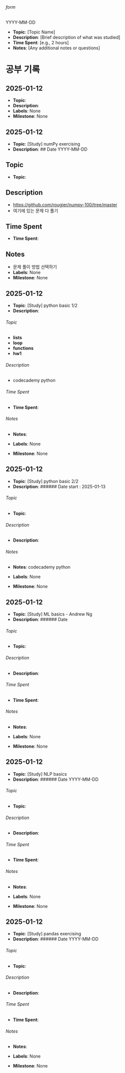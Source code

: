 ###### form
YYYY-MM-DD
- **Topic**: [Topic Name]
- **Description**: [Brief description of what was studied]
- **Time Spent**: [e.g., 2 hours]
- **Notes**: [Any additional notes or questions]

# 공부 기록



## 2025-01-12
- **Topic**: 
- **Description**: 
- **Labels**: None
- **Milestone**: None


## 2025-01-12
- **Topic**: [Study] numPy exercising
- **Description**: ## Date
YYYY-MM-DD

## Topic
- **Topic**:

## Description
- https://github.com/rougier/numpy-100/tree/master
- 여기에 있는 문제 다 풀기

## Time Spent
- **Time Spent**:

## Notes
- 문제 풀이 방법 선택하기
- **Labels**: None
- **Milestone**: None


## 2025-01-12
- **Topic**: [Study] python basic 1/2
- **Description**: 
###### Topic
- **lists**
- **loop**
- **functions**
- **hw1**  

###### Description
- codecademy python

###### Time Spent
- **Time Spent**:

###### Notes
- **Notes**:

- **Labels**: None
- **Milestone**: None


## 2025-01-12
- **Topic**: [Study] python basic 2/2
- **Description**: ###### Date
start : 2025-01-13

###### Topic
- **Topic**:

###### Description
- **Description**:

###### Notes
- **Notes**: codecademy python

- **Labels**: None
- **Milestone**: None


## 2025-01-12
- **Topic**: [Study] ML basics - Andrew Ng
- **Description**: ###### Date


###### Topic
- **Topic**: 

###### Description
- **Description**:

###### Time Spent
- **Time Spent**:

###### Notes
- **Notes**:

- **Labels**: None
- **Milestone**: None


## 2025-01-12
- **Topic**: [Study] NLP basics
- **Description**: ###### Date
YYYY-MM-DD

###### Topic
- **Topic**:

###### Description
- **Description**:

###### Time Spent
- **Time Spent**:

###### Notes
- **Notes**:

- **Labels**: None
- **Milestone**: None


## 2025-01-12
- **Topic**: [Study] pandas exercising
- **Description**: ###### Date
YYYY-MM-DD

###### Topic
- **Topic**:

###### Description
- **Description**:

###### Time Spent
- **Time Spent**:

###### Notes
- **Notes**:

- **Labels**: None
- **Milestone**: None

